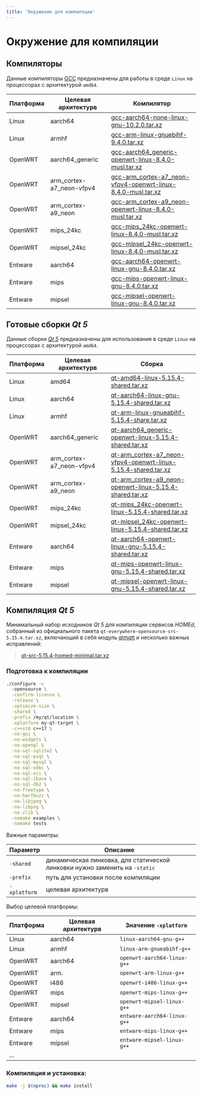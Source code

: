 ```yaml
---
title: 'Окружение для компиляции'
---
```


# Окружение для компиляции

## Компиляторы

Данные компиляторы [GCC](https://ru.wikipedia.org/wiki/GNU_Compiler_Collection) предназначены для работы в среде `Linux` на процессорах с архитектурой `amd64`.

| Платформа | Целевая aрхитектурв | Компилятор |
|-----------|---------------------|------------|
| Linux   | aarch64                  | [gcc-aarch64-none-linux-gnu-10.2.0.tar.xz](https://sandbox.u236.org/toolchain/gcc/gcc-aarch64-none-linux-gnu-10.2.0.tar.xz) |
| Linux   | armhf                    | [gcc-arm-linux-gnuebihf-9.4.0.tar.xz](https://sandbox.u236.org/toolchain/gcc/gcc-arm-linux-gnuebihf-9.4.0.tar.xz) |
| OpenWRT | aarch64_generic          | [gcc-aarch64_generic-openwrt-linux-8.4.0-musl.tar.xz](https://sandbox.u236.org/toolchain/gcc/gcc-aarch64_generic-openwrt-linux-8.4.0-musl.tar.xz) |
| OpenWRT | arm_cortex-a7_neon-vfpv4 | [gcc-arm_cortex-a7_neon-vfpv4-openwrt-linux-8.4.0-musl.tar.xz](https://sandbox.u236.org/toolchain/gcc/gcc-arm_cortex-a7_neon-vfpv4-openwrt-linux-8.4.0-musl.tar.xz) |
| OpenWRT | arm_cortex-a9_neon       | [gcc-arm_cortex-a9_neon-openwrt-linux-8.4.0-musl.tar.xz](https://sandbox.u236.org/toolchain/gcc/gcc-arm_cortex-a9_neon-openwrt-linux-8.4.0-musl.tar.xz) |
| OpenWRT | mips_24kc                | [gcc-mips_24kc-openwrt-linux-8.4.0-musl.tar.xz](https://sandbox.u236.org/toolchain/gcc/gcc-mips_24kc-openwrt-linux-8.4.0-musl.tar.xz) |
| OpenWRT | mipsel_24kc              | [gcc-mipsel_24kc-openwrt-linux-8.4.0-musl.tar.xz](https://sandbox.u236.org/toolchain/gcc/gcc-mipsel_24kc-openwrt-linux-8.4.0-musl.tar.xz) |
| Entware | aarch64                  | [gcc-aarch64-openwrt-linux-gnu-8.4.0.tar.xz](https://sandbox.u236.org/toolchain/gcc/gcc-aarch64-openwrt-linux-gnu-8.4.0.tar.xz) |
| Entware | mips                     | [gcc-mips-openwrt-linux-gnu-8.4.0.tar.xz](https://sandbox.u236.org/toolchain/gcc/gcc-mips-openwrt-linux-gnu-8.4.0.tar.xz) |
| Entware | mipsel                   | [gcc-mipsel-openwrt-linux-gnu-8.4.0.tar.xz](https://sandbox.u236.org/toolchain/gcc/gcc-mipsel-openwrt-linux-gnu-8.4.0.tar.xz) |

## Готовые сборки _Qt 5_

Данные сборки [_Qt 5_](https://doc.qt.io/qt-5) предназначены для использования в среде `Linux` на процессорах с архитектурой `amd64`.

| Платформа | Целевая aрхитектурв | Сборка |
|-----------|---------------------|--------|
| Linux   | amd64                    | [qt-amd64-linux-5.15.4-shared.tar.xz](https://sandbox.u236.org/toolchain/qt/qt-amd64-linux-5.15.4-shared.tar.xz) |
| Linux   | aarch64                  | [qt-aarch64-linux-gnu-5.15.4-shared.tar.xz](https://sandbox.u236.org/toolchain/qt/qt-aarch64-linux-gnu-5.15.4-shared.tar.xz) |
| Linux   | armhf                    | [qt-arm-linux-gnueabihf-5.15.4-share.tar.xz](https://sandbox.u236.org/toolchain/qt/qt-arm-linux-gnueabihf-5.15.4-shared.tar.xz) |
| OpenWRT | aarch64_generic          | [qt-aarch64_generic-openwrt-linux-5.15.4-shared.tar.xz](https://sandbox.u236.org/toolchain/qt/qt-aarch64_generic-openwrt-linux-5.15.4-shared.tar.xz) |
| OpenWRT | arm_cortex-a7_neon-vfpv4 | [qt-arm_cortex-a7_neon-vfpv4-openwrt-linux-5.15.4-shared.tar.xz](https://sandbox.u236.org/toolchain/qt/qt-arm_cortex-a7_neon-vfpv4-openwrt-linux-5.15.4-shared.tar.xz) |
| OpenWRT | arm_cortex-a9_neon       | [qt-arm_cortex-a9_neon-openwrt-linux-5.15.4-shared.tar.xz](https://sandbox.u236.org/toolchain/qt/qt-arm_cortex-a9_neon-openwrt-linux-5.15.4-shared.tar.xz) |
| OpenWRT | mips_24kc                | [qt-mips_24kc-openwrt-linux-5.15.4-shared.tar.xz](https://sandbox.u236.org/toolchain/qt/qt-mips_24kc-openwrt-linux-5.15.4-shared.tar.xz) |
| OpenWRT | mipsel_24kc              | [qt-mipsel_24kc-openwrt-linux-5.15.4-shared.tar.xz](https://sandbox.u236.org/toolchain/qt/qt-mipsel_24kc-openwrt-linux-5.15.4-shared.tar.xz) |
| Entware | aarch64                  | [qt-aarch64-openwrt-linux-gnu-5.15.4-shared.tar.xz](https://sandbox.u236.org/toolchain/qt/qt-aarch64-openwrt-linux-gnu-5.15.4-shared.tar.xz) |
| Entware | mips                     | [qt-mips-openwrt-linux-gnu-5.15.4-shared.tar.xz](https://sandbox.u236.org/toolchain/qt/qt-mips-openwrt-linux-gnu-5.15.4-shared.tar.xz) |
| Entware | mipsel                   | [qt-mipsel-openwrt-linux-gnu-5.15.4-shared.tar.xz](https://sandbox.u236.org/toolchain/qt/qt-mipsel-openwrt-linux-gnu-5.15.4-shared.tar.xz) |


## Компиляция _Qt 5_

Минимальный набор исходников _Qt 5_ для компиляции сервисов _HOMEd_, собранный из официального пакета `qt-everywhere-opensource-src-5.15.4.tar.xz`, включающий в себя модуль [qtmqtt](https://github.com/qt/qtmqtt) и несколько важных исправлений:

> [qt-src-5.15.4-homed-minimal.tar.xz](https://sandbox.u236.org/toolchain/qt-src-5.15.4-homed-minimal.tar.xz)

### Подготовка к компиляции

```sh
./configure -v
  -opensource \
  -confirm-license \
  -release \
  -optimize-size \
  -shared \
  -prefix /my/qt/location \
  -xplatform my-qt-target \
  -c++std c++17 \
  -no-gui \
  -no-widgets \
  -no-opengl \
  -no-sql-sqlite2 \
  -no-sql-psql \
  -no-sql-mysql \
  -no-sql-odbc \
  -no-sql-oci \
  -no-sql-ibase \
  -no-sql-db2 \
  -no-freetype \
  -no-harfbuzz \
  -no-libjpeg \
  -no-libpng \
  -no-zlib \
  -nomake examples \
  -nomake tests
```

Важные параметры:

| Параметр | Описание |
|----------|----------|
| `-shared`    | динамическая линковка, для статической линковки нужно заменить на `-static` |
| `-prefix`    | путь для установки после компиляции |
| `-xplatform` | целевая aрхитектурв |

Выбор целевой платформы:

| Платформа | Целевая aрхитектурв | Значение `-xplatform` |
|-----------|---------------------|-----------------------|
| Linux   | aarch64 | `linux-aarch64-gnu-g++` |
| Linux   | armhf   | `linux-arm-gnueabihf-g++` |
| OpenWRT | aarch64 | `openwrt-aarch64-linux-g++` |
| OpenWRT | arm.    | `openwrt-arm-linux-g++` |
| OpenWRT | i486    | `openwrt-i486-linux-g++` |
| OpenWRT | mips    | `openwrt-mips-linux-g++` |
| OpenWRT | mipsel  | `openwrt-mipsel-linux-g++` |
| Entware | aarch64 | `entware-aarch64-linux-g++` |
| Entware | mips    | `entware-mips-linux-g++` |
| Entware | mipsel  |`entware-mipsel-linux-g++` |
| ... |

### Компиляция и установка:

```sh
make -j $(nproc) && make install
```